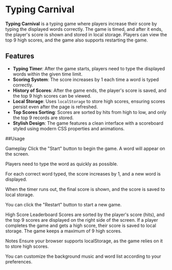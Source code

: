 # Typing Carnival

**Typing Carnival** is a typing game where players increase their score by typing the displayed words correctly. The game is timed, and after it ends, the player's score is shown and stored in local storage. Players can view the top 9 high scores, and the game also supports restarting the game.

## Features

- **Typing Timer**: After the game starts, players need to type the displayed words within the given time limit.
- **Scoring System**: The score increases by 1 each time a word is typed correctly.
- **History of Scores**: After the game ends, the player's score is saved, and the top 9 high scores can be viewed.
- **Local Storage**: Uses `localStorage` to store high scores, ensuring scores persist even after the page is refreshed.
- **Top Scores Sorting**: Scores are sorted by hits from high to low, and only the top 9 records are stored.
- **Stylish Design**: The game features a clean interface with a scoreboard styled using modern CSS properties and animations.

##Usage

Gameplay
Click the "Start" button to begin the game. A word will appear on the screen.

Players need to type the word as quickly as possible.

For each correct word typed, the score increases by 1, and a new word is displayed.

When the timer runs out, the final score is shown, and the score is saved to local storage.

You can click the "Restart" button to start a new game.

High Score Leaderboard
Scores are sorted by the player's score (hits), and the top 9 scores are displayed on the right side of the screen. If a player completes the game and gets a high score, their score is saved to local storage. The game keeps a maximum of 9 high scores.

Notes
Ensure your browser supports localStorage, as the game relies on it to store high scores.

You can customize the background music and word list according to your preferences.
